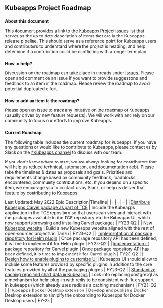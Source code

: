 ## **Kubeapps Project Roadmap**

###

**About this document**

This document provides a link to the[ Kubeapps Project issues](https://github.com/vmware-tanzu/kubeapps/issues) list that serves as the up to date description of items that are in the Kubeapps release pipeline. This should serve as a reference point for Kubeapps users and contributors to understand where the project is heading, and help determine if a contribution could be conflicting with a longer term plan.

###

**How to help?**

Discussion on the roadmap can take place in threads under [Issues](https://github.com/vmware-tanzu/kubeapps/issues). Please open and comment on an issue if you want to provide suggestions and feedback to an item in the roadmap. Please review the roadmap to avoid potential duplicated effort.

###

**How to add an item to the roadmap?**

Please open an issue to track any initiative on the roadmap of Kubeapps (usually driven by new feature requests). We will work with and rely on our community to focus our efforts to improve Kubeapps.

###

**Current Roadmap**

The following table includes the current roadmap for Kubeapps. If you have any questions or would like to contribute to Kubeapps, please contact us by Slack on the [#Kubeapps channel](https://kubernetes.slack.com/messages/kubeapps) to discuss with our team.

If you don't know where to start, we are always looking for contributors that will help us reduce technical, automation, and documentation debt. Please take the timelines & dates as proposals and goals. Priorities and requirements change based on community feedback, roadblocks encountered, community contributions, etc. If you depend on a specific item, we encourage you to contact us by Slack, or help us deliver that feature by contributing to Kubeapps.

Last Updated: May 2022
Epic|Description|Timeline|
|--|--|--|
| [Distribute Kubeapps Carvel package as part of TCE](https://github.com/vmware-tanzu/kubeapps/milestone/40) | Include the Kubeapps application in the TCE repository so that users can view and interact with the packages available in the TCE repository via the Kubeapps UI, which now supports browsing and installing Carvel packages | FY23-Q2 |
| [New Kubeapps website](https://github.com/vmware-tanzu/kubeapps/milestone/37) | Build a new Kubeapps website aligned with the rest of open-sourced projects in Tanzu | FY23-Q2 |
| [Implementation of package repository for Helm plugin](https://github.com/vmware-tanzu/kubeapps/milestone/42) | Once package repository API has been defined, it is time to implement it for Helm plugin | FY23-Q2 |
| [Implementation of package repository for Carvel plugin](https://github.com/vmware-tanzu/kubeapps/milestone/43) | Once package repository API has been defined, it is time to implement it for Carvel plugin | FY23-Q2 |
| [Design how to enable plugins to customize UI](https://github.com/vmware-tanzu/kubeapps/milestone/46) | Kubeapps UI should allow to include some features provided by specific plugins in addition to the core features provided by all of the packaging plugins | FY23-Q2 |
| [Standardize caching repo and chart data in Kubeapps](https://github.com/vmware-tanzu/kubeapps/milestone/45) | Look into replacing postgresql as a mechanism for helm plug-in with redis to be consistent with flux support in kubeapps (which already uses redis as a caching mechanism) | FY23-Q2 |
| Kubeapps Docker Desktop extension | Develop and publish a Docker Desktop extension to simlpify the onboarding to Kubeapps for Docker Desktop users | FY-23 |
